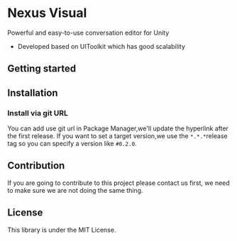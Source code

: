 # Nexus Visual

Powerful and easy-to-use conversation editor for Unity

- Developed based on UIToolkit which has good scalability

<!--ts-->
<!--te-->

## Getting started

## Installation

### Install via git URL

You can add use git url in Package Manager,we'll update the hyperlink after the first release.
If you want to set a target version,we use the `*.*.*`release tag so you can specify a version like `#0.2.0`.

## Contribution

If you are going to contribute to this project please contact us first, we need to make sure we are not doing the same thing.

## License

This library is under the MIT License.
